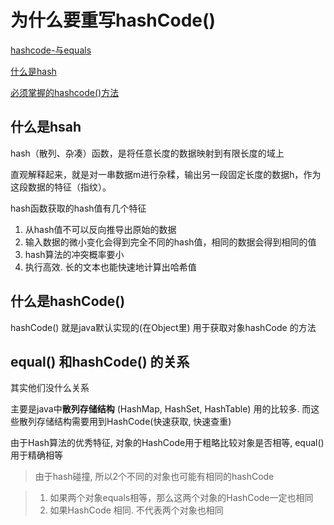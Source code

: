 # 为什么要重写hashCode()

[hashcode-与equals](https://snailclimb.gitee.io/javaguide/#/docs/java/Java%E5%9F%BA%E7%A1%80%E7%9F%A5%E8%AF%86?id=_27-hashcode-%e4%b8%8e-equals-%e9%87%8d%e8%a6%81)

[什么是hash](https://www.zhihu.com/question/26762707/answer/40119521)

[必须掌握的hashcode()方法](https://blog.csdn.net/dome_/article/details/92084823)



## 什么是hsah

hash（散列、杂凑）函数，是将任意长度的数据映射到有限长度的域上

直观解释起来，就是对一串数据m进行杂糅，输出另一段固定长度的数据h，作为这段数据的特征（指纹）。



hash函数获取的hash值有几个特征

1.  从hash值不可以反向推导出原始的数据
2.  输入数据的微小变化会得到完全不同的hash值，相同的数据会得到相同的值
3.  hash算法的冲突概率要小
4.  执行高效. 长的文本也能快速地计算出哈希值



## 什么是hashCode()

hashCode() 就是java默认实现的(在Object里) 用于获取对象hashCode 的方法



## equal() 和hashCode() 的关系

其实他们没什么关系

主要是java中**散列存储结构** (HashMap, HashSet, HashTable) 用的比较多. 而这些散列存储结构需要用到HashCode(快速获取, 快速查重)

由于Hash算法的优秀特征, 对象的HashCode用于粗略比较对象是否相等, equal() 用于精确相等

>   由于hash碰撞, 所以2个不同的对象也可能有相同的hashCode

>   1.  如果两个对象equals相等，那么这两个对象的HashCode一定也相同
>   2.  如果HashCode 相同. 不代表两个对象也相同

​		


